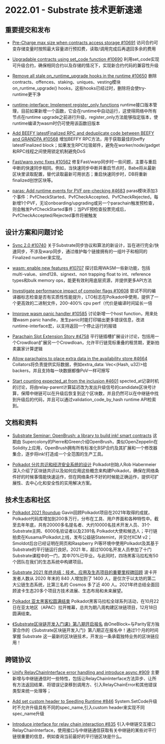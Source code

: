 # 2022.01 - Substrate 技术更新速递

## 重要提交和发布

* [Pre-Charge max size when contracts access storage #10691](https://github.com/paritytech/substrate/pull/10691) 访问合约可变存储变量时按照最大容量进行预扣费，读取/调用完成后再退回多余的费用  

* [Upgradable contracts using set_code function #10690](https://github.com/paritytech/substrate/pull/10690) 利用set_code实现可升级合约，确保相同合约以及存储的情况下，实现新合约代码的兼容性升级  

* [Remove all stale on_runtime_upgrade hooks in the runtime #10650](https://github.com/paritytech/substrate/pull/10650) 删除contracts、offences、staking、uniques、vesting模块on_runtime_upgrade() hooks，这些hooks已经过时，删除将会使try-runtime更干净

* [runtime-interface: Implement register_only functions](https://github.com/paritytech/substrate/pull/10640) runtime接口版本管理，目前如果新增一个函数，它会在runtime中自动运行，这使得网络中所有节点在runtime upgrade之前进行升级，register_only方法能够指定版本，使runtime编译为wasm时仍可使用该函数旧版本

* [Add BEEFY latestFinalized RPC and deduplicate code between BEEFY and GRANDPA #10568](https://github.com/paritytech/substrate/pull/10568) 增加BEFFY RPC方法，用于获取最佳的beffy latestFinalized block；如果发生RPC垃圾邮件，避免在worker/node/gadget和RPC线程之间使用锁定机制避免DoS

* [Fast/warp sync fixes #10562](https://github.com/paritytech/substrate/pull/10562) 修复Fast/warp同步时一些问题，主要与重启中断的快速同步相同。例如，当快速同步中断并重启节点时，Babe将从最新区块里读取配置，替代读取最新可用状态；重启快速同步时，DB将重新finalized创世区块等。

* [paras: Add runtime events for PVF pre-checking #4683](https://github.com/paritytech/polkadot/pull/4683) paras模块添加3个事件：PvfCheckStarted、PvfCheckAccepted、PvfCheckRejected，每新增1个PVF，无论onboarding/upgrading或另一个parachain触发预检查，则会触发PvfCheckStarted事件；当PVF预检查投票完成后，PvfCheckAccepted/Rejected事件将被触发  

## 设计方案和问题讨论

* [Sync 2.0 #10740](https://github.com/paritytech/substrate/issues/10740) 关于Substrate同步协议和算法的新设计，旨在进行完全/快速同步，不涉及warp同步，通过维护每个链接拥有的一组叶子和相同的Finalized number来实现。

* [wasm: enable new features #10707](https://github.com/paritytech/substrate/issues/10707) 探讨启用WASM一些新功能，包括multi-value、simd128、signext、non trapping float to int、reference types和bulk memory ops，能更有效利用底层资源，并提供更多API方法

* [Investigate performance impact of compiler flags #10608](https://github.com/paritytech/substrate/issues/10608) 尝试不同的编译器标志检查是否有实质性性能提升，LTO标志在Polkadot中使用，提供了一个更高效的二进制文件，200-400% cpu perf（代价是编译时间延长一倍

* [Improve wasm panic handler #10585](https://github.com/paritytech/substrate/issues/10585) 讨论新增一个host function，用来处理wasm panic handle，发生panic时能打印输出更多错误信息，改进runtime-interface宏，以支持返回一个停止运行的报错

* [Parachain Slot Extension Story #4758](https://github.com/paritytech/polkadot/issues/4758) 平行链插槽扩展设计讨论，包括用一个Crowdloan扩展另一个Crowdloan，允许平行链竞标重叠的租赁期，更新拍卖赢家计算逻辑

* [Allow parachains to place extra data in the availability store #4664](https://github.com/paritytech/polkadot/issues/4664) Collators将负责提供实际数据，例如extra_data: Vec<(Hash, u32)>给backers，并且支持每一块数据都像PoV一样可擦写

* [Start counting expected_at from the inclusion #4601](https://github.com/paritytech/polkadot/issues/4601) spected_at记录时机的讨论，将由relay-parent计算延迟改为发出升级信号的candidate区块号计算，保障中继链可以在升级后恢复到这个区块数，并且仍然可以在中继链中找到升级后的代码，并且可以通过validation_code_by_hash runtime API检索到。  

## 文档和资料

* [Substrate Seminar: OpenBrush: a library to build ink! smart contracts](https://www.youtube.com/watch?v=I5OFGNVvzOc)  这期由 Supercolony的Pierre和Green介绍OpenBrush，类似OpenZeppelin在Solidity上应用，OpenBrush拥有所有标准化BSP合约及其扩展和一个修改器集合，逐步将ink!打造成一个全范围的生产工具。

* [Polkadot 分片共识和经济安全系统的设计](https://polkadot.network/blog/polkadot-v1-0-sharding-and-economic-security/)  Polkadot创始人Rob Habermeier深入介绍了区块链共识以及如何应用这些概念来构建Polkadot，确保在网络条件好的时候事情能快速运作，但在网络条件不好的时候能正确运作，提供可扩展性、去中心化和安全性的实用解决方案。

## 技术生态和社区

* [Polkadot 2021 Roundup](https://polkadot.network/blog/polkadot-2021-roundup/) Gavin回顾Polkadot项目在2021年取得的成就，Polkadot代码库增加到200多万行，分布在工具、用户界面和各种特性中。截至去年年底，共有20000多名提名者、大约10000名技术开发人员、31个Substrate主网、6000名验证者以及2391名 Polkadot大使和候选人；平行链拍卖在Kusama/Polkadot上线，发布公益链Statemint，并交付XCM v2；Smoldot后台已经证明在网页和Raspberry Pi等环境中使用Polkadot及其基于Substrate的平行链运行良好。2021 年，超过1000名开发人员参加了十门Substrate课程中的一门，其中70%已毕业。与此同时，四场黑客马拉松有50个团队在我们的生态系统中构建项目。

* [Substrate 2021 年终总结：技术、应用及生态项目的重要里程碑回顾](https://mp.weixin.qq.com/s/AmNTuKqPBWSY4a5KiGo_YA) 波卡开发者人数从 2020 年末的 840 人增加到了 1400 人，是仅次于以太坊的第二大公链生态系统，比第三名的 Cosmos 多了近 400 人。2021年终总结全面回顾波卡生态20多个项目方技术进展、生态布局和未来展望。

* [Polkadot 亚太黑客松圆满结束](https://www.youtube.com/watch?v=XW5pxSv8Fek) Polkadot黑客马拉松全球系列活动，在10月22日在亚太地区（APAC）拉开帷幕，总共为期八周构建区块链项目，12月18日圆满结束。  

* [《Substrate区块链开发入门课》第八期开启报名](https://appbhteffsi3308.h5.xiaoeknow.com/v1/goods/goods_detail/p_616e6c5ce4b06fad2a9627ba?type=3) 由OneBlock+与Parity官方独家合作的《Substrate区块链开发入门》第八期正在报名中！通过1个月的时间掌握 Substrate 这一最新的区块链技术，开发出一条承载独特业务的区块链应用！


## 跨链协议

* [Unify RelayChainInterface error handling and introduce async #909](https://github.com/paritytech/cumulus/pull/909) 主要新增与中继链通信时一些特性，包括让RelayChainInterface方法异步、让所有方法返回结果、将错误记录移到调用方、引入RelayChainError和其他错误类型来统一处理等；

* [Add set custom header to Seedling Runtime #846](https://github.com/paritytech/cumulus/pull/846) System.SetCode升级时不允许升级具有不同的spec_name,引入custom header来实现不同spec_name升级

* [Introduce interface for relay chain interaction #835](https://github.com/paritytech/cumulus/pull/835) 引入中继链交互接口RelayChainInterface，使用接口与中继链通信获取有关中继链的某些对平行链很重要的信息，例如查询当前最好的平行链区块是什么。

